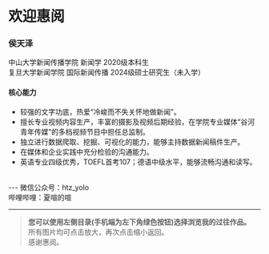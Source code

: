 # 欢迎惠阅

### **侯天泽**<br>
中山大学新闻传播学院 新闻学 2020级本科生<br>
复旦大学新闻学院 国际新闻传播 2024级硕士研究生（未入学）<br>

#### 核心能力
- 较强的文字功底，热爱“冷峻而不失关怀地做新闻”。
- 擅长专业视频内容生产，丰富的摄影及视频后期经验，在学院专业媒体“谷河青年传媒”的多档视频节目中担任总监制。
- 独立进行数据爬取、挖掘、可视化的能力，能够主持数据新闻稿件生产。
- 在媒体和企业实践中充分检验的沟通能力。
- 英语专业四级优秀，TOEFL首考107；德语中级水平，能够流畅沟通和读写。
<br>
---
微信公众号：htz_yolo<br>
哔哩哔哩：夏喧的喧

---
> **您可以使用左侧目录(手机端为左下角绿色按钮)选择浏览我的过往作品。**<br>
> 所有图片均可点击放大，再次点击缩小返回。<br>
> 感谢惠阅。

